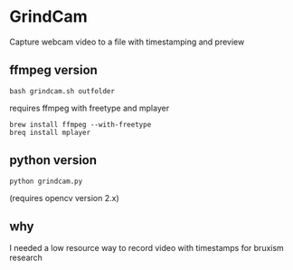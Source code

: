 # GrindCam

Capture webcam video to a file with timestamping and preview


## ffmpeg version

	bash grindcam.sh outfolder

requires ffmpeg with freetype and mplayer

	brew install ffmpeg --with-freetype
	breq install mplayer


## python version 

	python grindcam.py

(requires opencv version 2.x)

## why

I needed a low resource way to record video with timestamps for bruxism research

